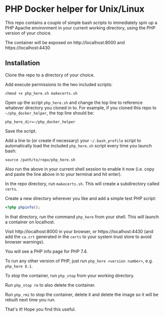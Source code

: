 # PHP Docker helper for Unix/Linux

This repo contains a couple of simple bash scripts to immediately spin up a PHP Apache environment in your current working directory, using the PHP version of your choice. 

The container will be exposed on http://localhost:8000 and https://localhost:4430

## Installation

Clone the repo to a directory of your choice.

Add execute permissions to the two included scripts:

`chmod +x php_here.sh makecerts.sh`

Open up the script `php_here.sh` and change the top line to reference whatever directory you cloned in to. For example, if you cloned this repo to `~/php_docker_helper`, the top line should be:

`php_here_dir=~/php_docker_helper`

Save the script.

Add a line to (or create if necessary) your `~/.bash_profile` script to automatically load the included `php_here.sh` script every time you launch bash:

`source /path/to/repo/php_here.sh`

Also run the above in your current shell session to enable it now (i.e. copy and paste the line above in to your terminal and hit enter).

In the repo directory, run `makecerts.sh`. This will create a subdirectory called `certs`.

Create a new directory wherever you like and add a simple test PHP script:

```php
<?php phpinfo();
```

In that directory, run the command `php_here` from your shell. This will launch a container on localhost.

Visit http://localhost:8000 in your browser, or https://localhost:4430 (and add the `ca.crt` generated in the `certs` to your system trust store to avoid browser warnings).

You will see a PHP info page for PHP 7.4.

To run any other version of PHP, just run `php_here <version number>`, e.g. `php_here 8.1`.

To stop the container, run `php_stop` from your working directory.

Run `php_stop rm` to also delete the container.

Run `php_rmi` to stop the container, delete it and delete the image so it will be rebuilt next time you run.

That's it! Hope you find this useful.